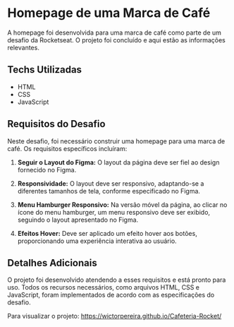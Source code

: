 # Homepage de uma Marca de Café

A homepage foi desenvolvida para uma marca de café como parte de um desafio da Rocketseat. O projeto foi concluído e aqui estão as informações relevantes.

## Techs Utilizadas

- HTML
- CSS
- JavaScript

## Requisitos do Desafio

Neste desafio, foi necessário construir uma homepage para uma marca de café. Os requisitos específicos incluíram:

1. **Seguir o Layout do Figma:** O layout da página deve ser fiel ao design fornecido no Figma.

2. **Responsividade:** O layout deve ser responsivo, adaptando-se a diferentes tamanhos de tela, conforme especificado no Figma.

3. **Menu Hamburger Responsivo:** Na versão móvel da página, ao clicar no ícone do menu hamburger, um menu responsivo deve ser exibido, seguindo o layout apresentado no Figma.

4. **Efeitos Hover:** Deve ser aplicado um efeito hover aos botões, proporcionando uma experiência interativa ao usuário.

## Detalhes Adicionais

O projeto foi desenvolvido atendendo a esses requisitos e está pronto para uso. Todos os recursos necessários, como arquivos HTML, CSS e JavaScript, foram implementados de acordo com as especificações do desafio.

Para visualizar o projeto: https://wictorpereira.github.io/Cafeteria-Rocket/
